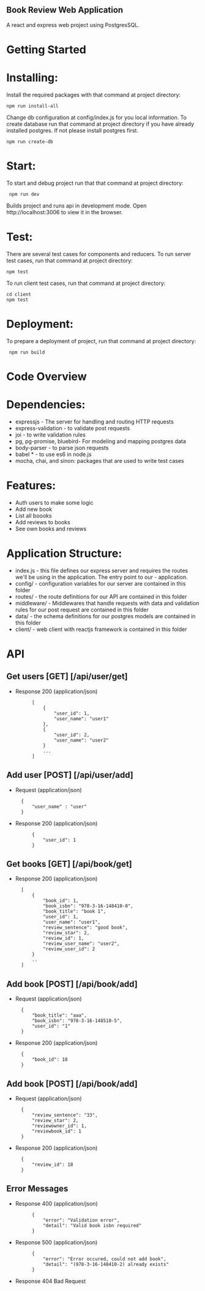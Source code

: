  ## Book Review Web Application

A react and express web  project using PostgresSQL.

#   Getting Started


#   Installing:

Install the required packages with that command at project directory:

    npm run install-all 

Change db configuration at config/index.js for you local information. To create database run that command at project directory if you have already installed postgres. If not please install postgres first.

    npm run create-db

#   Start:

To start and debug project run that that command at project directory:

     npm run dev 

Builds project and runs api in development mode. Open http://localhost:3006 to view it in the browser. 

#   Test:

There are several test cases for components and reducers. To run server test cases, run that command at project directory:

    npm test

To run client test cases, run that command at project directory:

    cd client
    npm test

#   Deployment:

To prepare a deployment of project, run that command at project directory:

     npm run build

#   Code Overview

#   Dependencies:

- expressjs - The server for handling and routing HTTP requests
- express-validation - to validate post requests
- joi - to write validation rules 
- pg, pg-promise, bluebird-  For modeling and mapping postgres data 
- body-parser - to parse json requests
- babel * - to use es6 in node.js 
- mocha, chai, and sinon: packages that are used to write test cases                      

#   Features:

- Auth users to make some logic
- Add new book
- List all boooks
- Add reviews to books
- See own books and reviews

#   Application Structure:

- index.js -  this file defines our express server and  requires the routes we'll be using in the application. The entry point to our - application.
- config/ -  configuration variables for our server are contained in this folder
- routes/ -  the route definitions for our API are contained in this folder
- middleware/ - Middlewares that handle requests with data and validation rules for our post request are contained in this folder
- data/ -  the schema definitions for our postgres models are contained in this folder
- client/ - web client with reactjs framework is contained in this folder

#   API


## Get users  [GET] [/api/user/get]

+ Response 200 (application/json)
        
            [
                {
                    "user_id": 1,
                    "user_name": "user1"
                },
                {
                    "user_id": 2,
                    "user_name": "user2"
                }
                ...
            ]

## Add user  [POST] [/api/user/add]

+ Request (application/json)

        {
            "user_name" : "user"
        }

+ Response 200 (application/json)
        
            {
                "user_id": 1
            }


## Get books  [GET] [/api/book/get]

+ Response 200 (application/json)

        [
            {
                "book_id": 1,
                "book_isbn": "978-3-16-148410-0",
                "book_title": "book 1",
                "user_id": 1,
                "user_name": "user1",
                "review_sentence": "good book",
                "review_star": 2,
                "review_id": 1,
                "review_user_name": "user2",
                "review_user_id": 2
            }
            ..
        ]


## Add book  [POST] [/api/book/add]

+ Request (application/json)

        {
            "book_title": "aaa",
            "book_isbn": "978-3-16-148510-5",
            "user_id": "1"
        }

+ Response 200 (application/json)

        {
            "book_id": 18
        }


## Add book  [POST] [/api/book/add]

+ Request (application/json)

        {     
            "review_sentence": "33",
            "review_star": 2,
            "reviewowner_id": 1,
            "reviewbook_id": 1
        }

+ Response 200 (application/json)

        {
            "review_id": 18
        }

## Error Messages

+ Response 400 (application/json)
        
            {
                "error": "Validation error",
                "detail": "Valid book isbn required"
            }

+ Response 500 (application/json)
        
            {
                "error": "Error occured, could not add book",
                "detail": "(‎978-3-16-148410-2) already exists"
            }

+ Response 404 Bad Request
